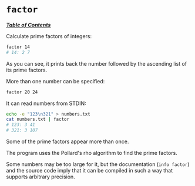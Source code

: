 # `factor`

[***Table of Contents***](/README.md)

Calculate prime factors of integers:

```bash
factor 14
# 14: 2 7
```

As you can see, it prints back the number followed by the ascending list of its
prime factors.

More than one number can be specified:

```bash
factor 20 24
```

It can read numbers from STDIN:

```bash
echo -e "123\n321" > numbers.txt
cat numbers.txt | factor
# 123: 3 41
# 321: 3 107
```

Some of the prime factors appear more than once.

The program uses the Pollard's rho algorithm to find the prime factors.

Some numbers may be too large for it, but the documentation (`info factor`)
and the source code imply that it can be compiled in such a way that supports
arbitrary precision.
